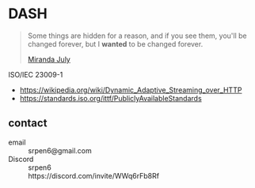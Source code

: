 # DASH

> Some things are hidden for a reason, and if you see them, you'll be changed
> forever, but I **wanted** to be changed forever.
>
> [Miranda July](//youtube.com/watch?v=7dMGWporaFE&t=142s)

ISO/IEC 23009-1

- <https://wikipedia.org/wiki/Dynamic_Adaptive_Streaming_over_HTTP>
- https://standards.iso.org/ittf/PubliclyAvailableStandards

## contact

<dl>
   <dt>email</dt>
   <dd>srpen6@gmail.com</dd>
   <dt>Discord</dt>
   <dd>srpen6</dd>
   <dd>https://discord.com/invite/WWq6rFb8Rf</dd>
</dl>
